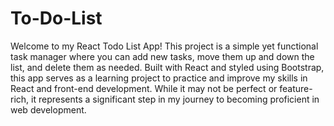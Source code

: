 # To-Do-List

Welcome to my React Todo List App! This project is a simple yet functional task manager where you can add new tasks, move them up and down the list, and delete them as needed. Built with React and styled using Bootstrap, this app serves as a learning project to practice and improve my skills in React and front-end development. While it may not be perfect or feature-rich, it represents a significant step in my journey to becoming proficient in web development.

